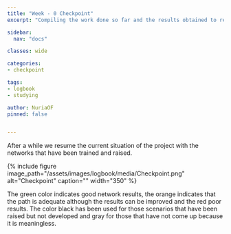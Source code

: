 ```yaml
---
title: "Week - 0 Checkpoint"
excerpt: "Compiling the work done so far and the results obtained to resume the project and establish a new starting point."

sidebar:
  nav: "docs"

classes: wide

categories:
- checkpoint

tags:
- logbook
- studying

author: NuriaOF
pinned: false


---
```



After a while we resume the current situation of the project with the networks that have been trained and raised. 

{% include figure image_path="/assets/images/logbook/media/Checkpoint.png" alt="Checkpoint" caption="" width="350" %}

The green color indicates good network results, the orange indicates that the path is adequate although the results can be improved and the red poor results. The color black has been used for those scenarios that have been raised but not developed and gray for those that have not come up because it is meaningless.










